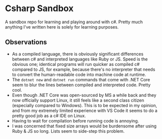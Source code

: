 # Csharp Sandbox
A sandbox repo for learning and playing around with c#. Pretty much anything I've written here is solely for learning purposes.

## Observations
- As a compiled language, there is obviously significant differences between c# and interpreted languages like Ruby or JS. Speed is the obvious one; identical programs will run quicker as compiled c# compared to JS, for example, because there's no interpreter that needs to convert the human-readable code into machine code at runtime.
- The `dotnet new` and `dotnet run` commands that come with .NET Core seem to blur the lines between compiled and interpreted code. Pretty cool.
- Even though .NET Core was open-sourced by MS a while back and they now officially support Linux, it still feels like a second class citizen (especially compared to Windows). This is to be expected in my opinion, and from my extremely limited experience with VS Code it seems to do a pretty good job as a c# IDE on Linux.
- Having to wait for compilation before running code is annoying.
- I was concerned that fixed size arrays would be burdensome after using Ruby & JS so long. Lists seem to side-step this problem.